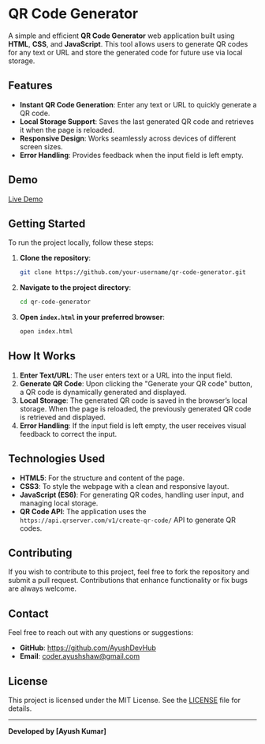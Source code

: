 # QR Code Generator

A simple and efficient **QR Code Generator** web application built using **HTML**, **CSS**, and **JavaScript**. This tool allows users to generate QR codes for any text or URL and store the generated code for future use via local storage.

## Features

- **Instant QR Code Generation**: Enter any text or URL to quickly generate a QR code.
- **Local Storage Support**: Saves the last generated QR code and retrieves it when the page is reloaded.
- **Responsive Design**: Works seamlessly across devices of different screen sizes.
- **Error Handling**: Provides feedback when the input field is left empty.

## Demo

[Live Demo](#) <!-- Add your demo link here -->

## Getting Started

To run the project locally, follow these steps:

1. **Clone the repository**:
    ```bash
    git clone https://github.com/your-username/qr-code-generator.git
    ```
2. **Navigate to the project directory**:
    ```bash
    cd qr-code-generator
    ```
3. **Open `index.html` in your preferred browser**:
    ```bash
    open index.html
    ```

## How It Works

1. **Enter Text/URL**: The user enters text or a URL into the input field.
2. **Generate QR Code**: Upon clicking the "Generate your QR code" button, a QR code is dynamically generated and displayed.
3. **Local Storage**: The generated QR code is saved in the browser’s local storage. When the page is reloaded, the previously generated QR code is retrieved and displayed.
4. **Error Handling**: If the input field is left empty, the user receives visual feedback to correct the input.

## Technologies Used

- **HTML5**: For the structure and content of the page.
- **CSS3**: To style the webpage with a clean and responsive layout.
- **JavaScript (ES6)**: For generating QR codes, handling user input, and managing local storage.
- **QR Code API**: The application uses the `https://api.qrserver.com/v1/create-qr-code/` API to generate QR codes.


## Contributing

If you wish to contribute to this project, feel free to fork the repository and submit a pull request. Contributions that enhance functionality or fix bugs are always welcome.

## Contact

Feel free to reach out with any questions or suggestions:

- **GitHub**: https://github.com/AyushDevHub
- **Email**: coder.ayushshaw@gmail.com

## License

This project is licensed under the MIT License. See the [LICENSE](LICENSE) file for details.

---

**Developed by [Ayush Kumar]**

